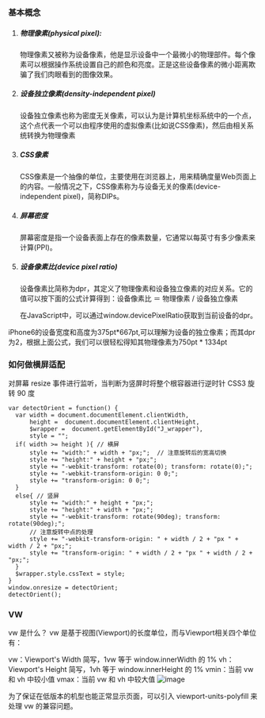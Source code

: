 ### 基本概念
1. ##### 物理像素(physical pixel):
    物理像素又被称为设备像素，他是显示设备中一个最微小的物理部件。每个像素可以根据操作系统设置自己的颜色和亮度。正是这些设备像素的微小距离欺骗了我们肉眼看到的图像效果。
2. ##### 设备独立像素(density-independent pixel)
    设备独立像素也称为密度无关像素，可以认为是计算机坐标系统中的一个点，这个点代表一个可以由程序使用的虚拟像素(比如说CSS像素)，然后由相关系统转换为物理像素

3. ##### CSS像素
    CSS像素是一个抽像的单位，主要使用在浏览器上，用来精确度量Web页面上的内容。一般情况之下，CSS像素称为与设备无关的像素(device-independent pixel)，简称DIPs。

4. ##### 屏幕密度
    屏幕密度是指一个设备表面上存在的像素数量，它通常以每英寸有多少像素来计算(PPI)。

5. ##### 设备像素比(device pixel ratio)
    设备像素比简称为dpr，其定义了物理像素和设备独立像素的对应关系。它的值可以按下面的公式计算得到：设备像素比 ＝ 物理像素 / 设备独立像素

    在JavaScript中，可以通过window.devicePixelRatio获取到当前设备的dpr。

iPhone6的设备宽度和高度为375pt*667pt,可以理解为设备的独立像素；而其dpr为2，根据上面公式，我们可以很轻松得知其物理像素为750pt * 1334pt



### 如何做横屏适配
对屏幕 resize 事件进行监听，当判断为竖屏时将整个根容器进行逆时针 CSS3 旋转 90 度
```
var detectOrient = function() {
  var width = document.documentElement.clientWidth,
      height =  document.documentElement.clientHeight,
      $wrapper =  document.getElementById("J_wrapper"),
      style = "";
  if( width >= height ){ // 横屏
      style += "width:" + width + "px;";  // 注意旋转后的宽高切换
      style += "height:" + height + "px;";
      style += "-webkit-transform: rotate(0); transform: rotate(0);";
      style += "-webkit-transform-origin: 0 0;";
      style += "transform-origin: 0 0;";
  }
  else{ // 竖屏
      style += "width:" + height + "px;";
      style += "height:" + width + "px;";
      style += "-webkit-transform: rotate(90deg); transform: rotate(90deg);";
      // 注意旋转中点的处理
      style += "-webkit-transform-origin: " + width / 2 + "px " + width / 2 + "px;";
      style += "transform-origin: " + width / 2 + "px " + width / 2 + "px;";
  }
  $wrapper.style.cssText = style;
}
window.onresize = detectOrient;
detectOrient();
```
### VW
vw 是什么？
vw 是基于视图(Viewport)的长度单位，而与Viewport相关四个单位有：

vw：Viewport's Width 简写，1vw 等于 window.innerWidth 的 1%
vh：Viewport's Height 简写，1vh 等于 window.innerHeight 的 1%
vmin：当前 vw 和 vh 中较小值
vmax：当前 vw 和 vh 中较大值
![image](https://user-gold-cdn.xitu.io/2018/8/4/16504545961c08db?imageView2/0/w/1280/h/960/format/webp/ignore-error/1)

为了保证在低版本的机型也能正常显示页面，可以引入 viewport-units-polyfill 来处理 vw 的兼容问题。
